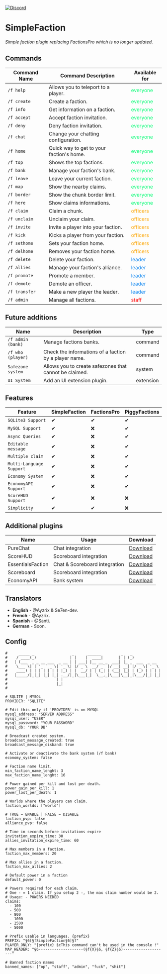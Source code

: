 [![Discord](https://img.shields.io/discord/800828802921529355.svg?label=&logo=discord&logoColor=ffffff&color=7389D8&labelColor=6A7EC2)](https://discord.gg/wuNvKw948n)
# SimpleFaction

###### Simple faction plugin replacing FactionsPro which is no longer updated.

## Commands

| Command Name   | Command Description                                      | Available for                         |
|----------------|----------------------------------------------------------|---------------------------------------|
| `/f help`      | Allows you to teleport to a player.                      | <font color="#03fc73"> everyone       |
| `/f create`    | Create a faction.                                        | <font color="#03fc73"> everyone       |
| `/f info`      | Get information on a faction.                            | <font color="#03fc73"> everyone       |
| `/f accept`    | Accept faction invitation.                               | <font color="#03fc73"> everyone       |
| `/f deny`      | Deny faction invitation.                                 | <font color="#03fc73"> everyone       |
| `/f chat`      | Change your chatting configuration.                      | <font color="#03fc73"> everyone       |
| `/f home`      | Quick way to get to your faction's home.                 | <font color="#03fc73"> everyone       |
| `/f top`       | Shows the top factions.                                  | <font color="#03fc73"> everyone       |
| `/f bank`      | Manage your faction's bank.                              | <font color="#03fc73"> everyone       |
| `/f leave`     | Leave your current faction.                              | <font color="#03fc73"> everyone       |
| `/f map`       | Show the nearby claims.                                  | <font color="#03fc73"> everyone       |
| `/f border`    | Show the chunk border limit.                             | <font color="#03fc73"> everyone       |
| `/f here  `    | Show claims informations.                             | <font color="#03fc73"> everyone       |
| `/f claim`     | Claim a chunk.                                           | <font color="#fca503"> officers       |
| `/f unclaim`   | Unclaim your claim.                                      | <font color="#fca503"> officers       |
| `/f invite`    | Invite a player into your faction.                       | <font color="#fca503"> officers       |
| `/f kick`      | Kicks a player from your faction.                        | <font color="#fca503"> officers       |
| `/f sethome`   | Sets your faction home.                                  | <font color="#fca503"> officers       |
| `/f delhome`   | Removes your faction home.                               | <font color="#fca503"> officers       |
| `/f delete`    | Delete your faction.                                     | <font color="#1589F0"> leader         |
| `/f allies`    | Manage your faction's alliance.                          | <font color="#1589F0"> leader         |
| `/f promote`   |  Promote a member.                                       | <font color="#1589F0"> leader         |
| `/f demote`    | Demote an officer.                                       | <font color="#1589F0"> leader         |
| `/f transfer`  | Make a new player the leader.                            | <font color="#1589F0"> leader         |
| `/f admin`     | Manage all factions.                                     | <font color="red"> staff              | 

## Future additions

| Name              | Description                                               | Type      |
|-------------------|-----------------------------------------------------------|-----------|
| `/f admin (bank)` | Manage factions banks.                                    | command   |
| `/f who (player)` | Check the informations of a faction by a player name.     | command   |
| `Safezone system` | Allows you to create safezones that cannot be claimed.    | system    |
| `UI System`       | Add an UI extension plugin.                               | extension |

## Features

| Feature                   | SimpleFaction   | FactionsPro| PiggyFactions| 
|---------------------------|-----------------|------------|--------------|
| `SQLite3 Support`         | ✔               | ✔         | ✔            |
| `MySQL Support`           | ✔               | ❌         | ✔            |
| `Async Queries`           | ✔               | ❌         | ✔            |
| `Editable message`        | ✔               | ❌         | ✔            |
| `Multiple claim`          | ✔               | ❌         | ✔            |                  
| `Multi-Language Support`  | ✔               | ❌         | ✔            |
| `Economy System`          | ✔               | ❌         | ✔            |
| `EconomyAPI Support`      | ✔               | ❌         | ✔            |
| `ScoreHUD Support`        | ✔               | ❌         | ❌            |
| `Simplicity`              | ✔               | ✔         | ❌            |

## Additional plugins
| Name              | Usage                         | Download                                                      |
|-------------------|-------------------------------|---------------------------------------------------------------| 
| PureChat          | Chat integration              | [Download](https://github.com/AyzrixYTB/PureChat-UPDATED)     |
| ScoreHUD          | Scoreboard integration        | [Download](https://poggit.pmmp.io/p/ScoreHud)                 |
| EssentialsFaction | Chat & Scoreboard integration | [Download](https://github.com/Zoumi-Dev/FacEssential)         |
| Scoreboard        | Scoreboard integration        | [Download](https://github.com/AyzrixYTB/Scoreboard)           |
| EconomyAPI        | Bank system                   | [Download](https://poggit.pmmp.io/p/EconomyAPI)               |

## Translators
- **English** - @Ayzrix & Se7en-dev.
- **French** - @Ayzrix.
- **Spanish** - @Santi.
- **German** - Soon.

## Config
```
#     _____ _                 _      ______         _   _
#    / ____(_)               | |    |  ____|       | | (_)
#   | (___  _ _ __ ___  _ __ | | ___| |__ __ _  ___| |_ _  ___  _ __
#    \___ \| | '_ ` _ \| '_ \| |/ _ \  __/ _` |/ __| __| |/ _ \| '_ \
#    ____) | | | | | | | |_) | |  __/ | | (_| | (__| |_| | (_) | | | |
#   |_____/|_|_| |_| |_| .__/|_|\___|_|  \__,_|\___|\__|_|\___/|_| |_|
#                      | |
#                      |_|
#

# SQLITE | MYSQL
PROVIDER: "SQLITE"

# Edit this only if 'PROVIDER' is on MYSQL
mysql_address: "SERVER ADDRESS"
mysql_user: "USER"
mysql_password: "YOUR PASSWORD"
mysql_db: "YOUR DB"

# Broadcast created system.
broadcast_message_created: true
broadcast_message_disband: true

# Activate or deactivate the bank system (/f bank)
economy_system: false

# Faction name limit.
min_faction_name_lenght: 3
max_faction_name_lenght: 16

# Power gained per kill and lost per death.
power_gain_per_kill: 1
power_lost_per_death: 1

# Worlds where the players can claim.
faction_worlds: ["world"]

# TRUE = ENABLE | FALSE = DISABLE
faction_pvp: false
alliance_pvp: false

# Time in seconds before invitations expire
invitation_expire_time: 30
allies_invitation_expire_time: 60

# Max members in a faction.
faction_max_members: 20

# Max allies in a faction.
faction_max_allies: 2

# Default power in a faction
default_power: 0

# Powers required for each claim.
# One - = 1 claim. If you setup 2 -, the max claim number would be 2.
# Usage: - POWERS NEEDED
claims:
  - 100
  - 500
  - 800
  - 1000
  - 2500
  - 5000

# Prefix usable in languages. {prefix}
PREFIX: "§6[§fSimpleFaction§6]§f"
PLAYER_ONLY: "{prefix} §cThis command can't be used in the console !"
MAP_HEADER: "§6--------------------(§f{X}§6, §f{Z}§6)--------------------"

# Banned faction names
banned_names: ["op", "staff", "admin", "fuck", "shit"]
```